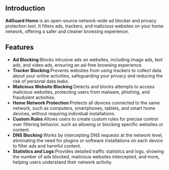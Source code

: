 ## Introduction

**AdGuard Home** is an open-source network-wide ad blocker and privacy protection tool. It filters ads, trackers, and malicious websites on your home network, offering a safer and cleaner browsing experience.

## Features

- **Ad Blocking**:Blocks intrusive ads on websites, including image ads, text ads, and video ads, ensuring an ad-free browsing experience.
- **Tracker Blocking**:Prevents websites from using trackers to collect data about your online activities, safeguarding your privacy and reducing the risk of personal data leaks.
- **Malicious Website Blocking**:Detects and blocks attempts to access malicious websites, protecting users from malware, phishing, and fraudulent activities.
- **Home Network Protection**:Protects all devices connected to the same network, such as computers, smartphones, tablets, and smart home devices, without requiring individual installations.
- **Custom Rules**:Allows users to create custom rules for precise control over filtering behavior, such as allowing or blocking specific websites or content.
- **DNS Blocking**:Works by intercepting DNS requests at the network level, eliminating the need for plugins or software installations on each device to filter ads and harmful content.
- **Statistics and Logs**:Provides detailed traffic statistics and logs, showing the number of ads blocked, malicious websites intercepted, and more, helping users understand their network activity.
